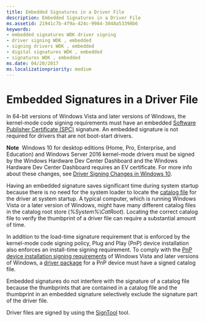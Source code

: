 ```yaml
---
title: Embedded Signatures in a Driver File
description: Embedded Signatures in a Driver File
ms.assetid: 21941c7b-4f9a-424c-9984-3048a53398b6
keywords:
- embedded signatures WDK driver signing
- driver signing WDK , embedded
- signing drivers WDK , embedded
- digital signatures WDK , embedded
- signatures WDK , embedded
ms.date: 04/20/2017
ms.localizationpriority: medium
---
```


# Embedded Signatures in a Driver File


In 64-bit versions of Windows Vista and later versions of Windows, the kernel-mode code signing requirements must have an embedded [Software Publisher Certificate (SPC)](software-publisher-certificate.md) signature. An embedded signature is not required for drivers that are not boot-start drivers.

**Note**  Windows 10 for desktop editions (Home, Pro, Enterprise, and Education) and Windows Server 2016 kernel-mode drivers must be signed by the Windows Hardware Dev Center Dashboard and the Windows Hardware Dev Center Dashboard requires an EV certificate. For more info about these changes, see [Driver Signing Changes in Windows 10](https://techcommunity.microsoft.com/t5/Windows-Hardware-Certification/bg-p/WindowsHardwareCertification).

 

Having an embedded signature saves significant time during system startup because there is no need for the system loader to locate the [catalog file](catalog-files.md) for the driver at system startup. A typical computer, which is running Windows Vista or a later version of Windows, might have many different catalog files in the catalog root store (*%System%\\CatRoot*). Locating the correct catalog file to verify the thumbprint of a driver file can require a substantial amount of time.

In addition to the load-time signature requirement that is enforced by the kernel-mode code signing policy, Plug and Play (PnP) device installation also enforces an install-time signing requirement. To comply with the [PnP device installation signing requirements](pnp-device-installation-signing-requirements--windows-vista-and-later-.md) of Windows Vista and later versions of Windows, a [driver package](driver-packages.md) for a PnP device must have a signed catalog file.

Embedded signatures do not interfere with the signature of a catalog file because the thumbprints that are contained in a catalog file and the thumbprint in an embedded signature selectively exclude the signature part of the driver file.

Driver files are signed by using the [SignTool](installing-a-catalog-file-by-using-signtool.md) tool.

 

 





